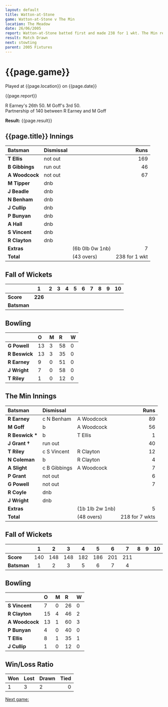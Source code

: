 ```yaml
---
layout: default
title: Watton-at-Stone
game: Watton-at-Stone v The Min
location: The Meadow
date: 26/06/2005
report: Watton-at-Stone batted first and made 238 for 1 wkt. The Min replied with 218 for 7 wkts, before time ran out
result: Match Drawn
next: stowting
parent: 2005 Fixtures
---
```


# {{page.game}}

Played at {{page.location}} on {{page.date}}

{{page.report}}

R Earney's 26th 50. M Goff's 3rd 50.<br />
Partnership of 140 between R Earney and M Goff

**Result:** {{page.result}}

## {{page.title}} Innings

| Batsman | Dismissal |  | Runs |
|:---|:---|---|---:|
| **T Ellis** | not out |  | 169 |
| **B Gibbings** | run out |  | 46 |
| **A Woodcock** | not out |  | 67 |
| **M Tipper** | dnb |  |  |
| **J Beadle** | dnb |  |  |
| **N Benham** | dnb |  |  |
| **J Cullip** | dnb |  |  |
| **P Bunyan** | dnb |  |  |
| **A Hall** | dnb |  |  |
| **S Vincent** | dnb |  |  |
| **R Clayton** | dnb |  |  |
| **Extras** | | (6b 0lb 0w 1nb) | 7 |
| **Total** | | (43 overs) | 238 for 1 wkt |

## Fall of Wickets

| | 1 | 2 | 3 | 4 | 5 | 6 | 7 | 8 | 9 | 10 |
|---|:---:|:---:|:---:|:---:|:---:|:---:|:---:|:---:|:---:|:---:|
| **Score** | **226** |  |  |  |  |  |  |  |  |  |
| **Batsman** |  |  |  |  |  |  |  |  |  |  |

## Bowling

| | O | M | R | W |
|---|:---|:---|:---|:---|
| **G Powell** | 13 | 3 | 58 | 0 |
| **R Beswick** | 13 | 3 | 35 | 0 |
| **R Earney** | 9 | 0 | 51 | 0 |
| **J Wright** | 7 | 0 | 58 | 0 |
| **T Riley** | 1 | 0 | 12 | 0 |

## The Min Innings

| Batsman | Dismissal |  | Runs |
|:---|:---|---|---:|
| **R Earney** | c N Benham | A Woodcock | 89 |
| **M Goff** | b | A Woodcock | 56 |
| **R Beswick &#42;** | b | T Ellis | 1 |
| **J Grant &#8224;** | run out |  | 40 |
| **T Riley** | c S Vincent | R Clayton | 12 |
| **N Coleman** | b | R Clayton | 4 |
| **A Slight** | c B Gibbings | A Woodcock | 7 |
| **P Grant** | not out |  | 6 |
| **G Powell** | not out |  | 7 |
| **R Coyle** | dnb |  |  |
| **J Wright** | dnb |  |  |
| **Extras** | | (1b 1lb 2w 1nb) | 5 |
| **Total** | | (48 overs) | 218 for 7 wkts |

## Fall of Wickets

| | 1 | 2 | 3 | 4 | 5 | 6 | 7 | 8 | 9 | 10 |
|---|:---:|:---:|:---:|:---:|:---:|:---:|:---:|:---:|:---:|:---:|
| **Score** | 140 | 148 | 148 | 182 | 186 | 201 | 211 |  |  |  |
| **Batsman** | 1 | 2 | 3 | 5 | 6 | 7 | 4 |  |  |  |

## Bowling

| | O | M | R | W |
|---|:---|:---|:---|:---|
| **S Vincent** | 7 | 0 | 26 | 0 |
| **R Clayton** | 15 | 4 | 46 | 2 |
| **A Woodcock** | 13 | 1 | 60 | 3 |
| **P Bunyan** | 4 | 0 | 40 | 0 |
| **T Ellis** | 8 | 1 | 35 | 1 |
| **J Cullip** | 1 | 0 | 12 | 0 |

## Win/Loss Ratio

| Won | Lost | Drawn | Tied |
|:---|:---|:---|---:|
| 1 | 3 | 2 | 0 |

[Next game:]({{page.next}})